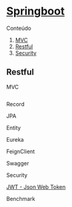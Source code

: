 # [Springboot](https://spring.io/)

Conteúdo
1. [MVC](#mcv)
2. [Restful](#restful)
3. [Security](#security)

## Restful

MVC
```xml

```

Record

JPA




Entity

Eureka

FeignClient

Swagger

Security

[JWT - Json Web Token](https://jwt.io/)

Benchmark
